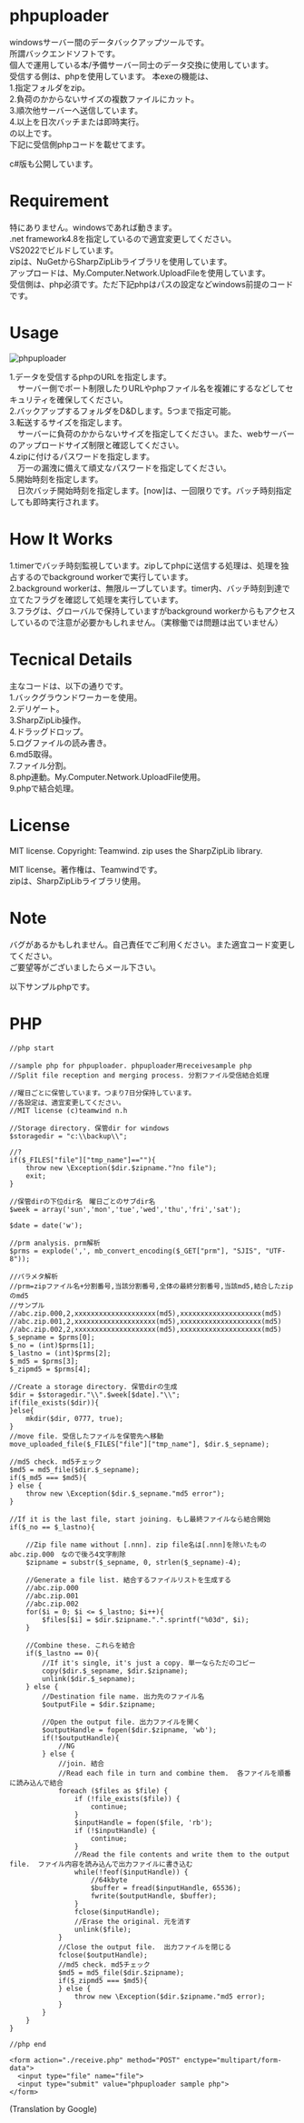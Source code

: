 # phpuploader
windowsサーバー間のデータバックアップツールです。  
所謂バックエンドソフトです。  
個人で運用している本/予備サーバー同士のデータ交換に使用しています。  
受信する側は、phpを使用しています。
本exeの機能は、  
1.指定フォルダをzip。  
2.負荷のかからないサイズの複数ファイルにカット。  
3.順次他サーバーへ送信しています。  
4.以上を日次バッチまたは即時実行。  
の以上です。  
下記に受信側phpコードを載せてます。  
  
c#版も公開しています。  
  
# Requirement
特にありません。windowsであれば動きます。  
.net framework4.8を指定しているので適宜変更してください。  
VS2022でビルドしています。  
zipは、NuGetからSharpZipLibライブラリを使用しています。  
アップロードは、My.Computer.Network.UploadFileを使用しています。  
受信側は、php必須です。ただ下記phpはパスの設定などwindows前提のコードです。   
  
# Usage
![phpuploader](http://teamwind.serveblog.net/github/phpuploader/001.jpg)

1.データを受信するphpのURLを指定します。  
　サーバー側でポート制限したりURLやphpファイル名を複雑にするなどしてセキュリティを確保してください。  
2.バックアップするフォルダをD&Dします。5つまで指定可能。  
3.転送するサイズを指定します。  
　サーバーに負荷のかからないサイズを指定してください。また、webサーバーのアップロードサイズ制限と確認してください。  
4.zipに付けるパスワードを指定します。  
　万一の漏洩に備えて頑丈なパスワードを指定してください。  
5.開始時刻を指定します。  
　日次バッチ開始時刻を指定します。[now]は、一回限りです。バッチ時刻指定しても即時実行されます。  

# How It Works
1.timerでバッチ時刻監視しています。zipしてphpに送信する処理は、処理を独占するのでbackground workerで実行しています。  
2.background workerは、無限ループしています。timer内、バッチ時刻到達で立てたフラグを確認して処理を実行しています。  
3.フラグは、グローバルで保持していますがbackground workerからもアクセスしているので注意が必要かもしれません。（実稼働では問題は出ていません）

# Tecnical Details
主なコードは、以下の通りです。  
1.バックグラウンドワーカーを使用。  
2.デリゲート。  
3.SharpZipLib操作。  
4.ドラッグドロップ。  
5.ログファイルの読み書き。  
6.md5取得。  
7.ファイル分割。  
8.php連動。My.Computer.Network.UploadFile使用。  
9.phpで結合処理。

# License
MIT license. Copyright: Teamwind.
zip uses the SharpZipLib library.

MIT license。著作権は、Teamwindです。  
zipは、SharpZipLibライブラリ使用。  

# Note
バグがあるかもしれません。自己責任でご利用ください。また適宜コード変更してください。  
ご要望等がございましたらメール下さい。  

以下サンプルphpです。  

# PHP
    //php start
    
    //sample php for phpuploader. phpuploader用receivesample php
    //Split file reception and merging process. 分割ファイル受信結合処理

    //曜日ごとに保管しています。つまり7日分保持しています。
    //各設定は、適宜変更してください。
    //MIT license (c)teamwind n.h

    //Storage directory. 保管dir for windows
    $storagedir = "c:\\backup\\";

    //?
    if($_FILES["file"]["tmp_name"]==""){
        throw new \Exception($dir.$zipname."?no file");
        exit;
    }

    //保管dirの下位dir名　曜日ごとのサブdir名
    $week = array('sun','mon','tue','wed','thu','fri','sat');

    $date = date('w');

    //prm analysis. prm解析
    $prms = explode(',', mb_convert_encoding($_GET["prm"], "SJIS", "UTF-8"));

	//パラメタ解析
    //prm=zipファイル名+分割番号,当該分割番号,全体の最終分割番号,当該md5,結合したzipのmd5
	//サンプル
    //abc.zip.000,2,xxxxxxxxxxxxxxxxxxxx(md5),xxxxxxxxxxxxxxxxxxxx(md5)
    //abc.zip.001,2,xxxxxxxxxxxxxxxxxxxx(md5),xxxxxxxxxxxxxxxxxxxx(md5)
    //abc.zip.002,2,xxxxxxxxxxxxxxxxxxxx(md5),xxxxxxxxxxxxxxxxxxxx(md5)
    $_sepname = $prms[0];
    $_no = (int)$prms[1];
    $_lastno = (int)$prms[2];
    $_md5 = $prms[3];
    $_zipmd5 = $prms[4];

    //Create a storage directory. 保管dirの生成
    $dir = $storagedir."\\".$week[$date]."\\";
    if(file_exists($dir)){
    }else{
        mkdir($dir, 0777, true);
    }
    //move file. 受信したファイルを保管先へ移動
    move_uploaded_file($_FILES["file"]["tmp_name"], $dir.$_sepname);

    //md5 check. md5チェック
    $md5 = md5_file($dir.$_sepname);
    if($_md5 === $md5){
    } else {
        throw new \Exception($dir.$_sepname."md5 error");
    }

    //If it is the last file, start joining. もし最終ファイルなら結合開始
    if($_no == $_lastno){

        //Zip file name without [.nnn]. zip file名は[.nnn]を除いたもの   abc.zip.000　なので後ろ4文字削除
        $zipname = substr($_sepname, 0, strlen($_sepname)-4);

        //Generate a file list. 結合するファイルリストを生成する
        //abc.zip.000
        //abc.zip.001
        //abc.zip.002
        for($i = 0; $i <= $_lastno; $i++){
            $files[$i] = $dir.$zipname.".".sprintf("%03d", $i);
        }

        //Combine these. これらを結合
        if($_lastno == 0){
            //If it's single, it's just a copy. 単一ならただのコピー
            copy($dir.$_sepname, $dir.$zipname);
            unlink($dir.$_sepname);
        } else {
            //Destination file name. 出力先のファイル名
            $outputFile = $dir.$zipname;

            //Open the output file. 出力ファイルを開く
            $outputHandle = fopen($dir.$zipname, 'wb');
            if(!$outputHandle){
                //NG
            } else {
                //join. 結合
                //Read each file in turn and combine them.  各ファイルを順番に読み込んで結合
                foreach ($files as $file) {
                    if (!file_exists($file)) {
                        continue;
                    }
                    $inputHandle = fopen($file, 'rb');
                    if (!$inputHandle) {
                        continue;
                    }
                    //Read the file contents and write them to the output file.  ファイル内容を読み込んで出力ファイルに書き込む
                    while(!feof($inputHandle)) {
                        //64kbyte
                        $buffer = fread($inputHandle, 65536);
                        fwrite($outputHandle, $buffer);
                    }
                    fclose($inputHandle);
                    //Erase the original. 元を消す
                    unlink($file);
                }
                //Close the output file.  出力ファイルを閉じる
                fclose($outputHandle);
                //md5 check. md5チェック
                $md5 = md5_file($dir.$zipname);
                if($_zipmd5 === $md5){
                } else {
                    throw new \Exception($dir.$zipname."md5 error);
                }
            }
        }
    }

    //php end

    <form action="./receive.php" method="POST" enctype="multipart/form-data"> 
      <input type="file" name="file"> 
      <input type="submit" value="phpuploader sample php"> 
    </form> 



(Translation by Google)